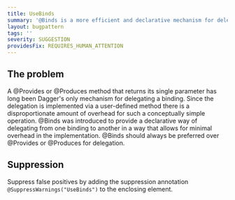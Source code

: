 ```yaml
---
title: UseBinds
summary: '@Binds is a more efficient and declarative mechanism for delegating a binding.'
layout: bugpattern
tags: ''
severity: SUGGESTION
providesFix: REQUIRES_HUMAN_ATTENTION
---
```


<!--
*** AUTO-GENERATED, DO NOT MODIFY ***
To make changes, edit the @BugPattern annotation or the explanation in docs/bugpattern.
-->

## The problem
A @Provides or @Produces method that returns its single parameter has long been Dagger's only mechanism for delegating a binding. Since the delegation is implemented via a user-defined method there is a disproportionate amount of overhead for such a conceptually simple operation. @Binds was introduced to provide a declarative way of delegating from one binding to another in a way that allows for minimal overhead in the implementation. @Binds should always be preferred over @Provides or @Produces for delegation.

## Suppression
Suppress false positives by adding the suppression annotation `@SuppressWarnings("UseBinds")` to the enclosing element.
